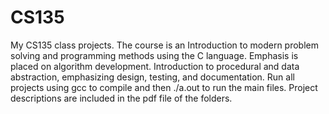 # CS135
My CS135 class projects. The course is an Introduction to modern problem solving and programming methods using the C language. Emphasis is placed on algorithm development. Introduction to procedural and data abstraction, emphasizing design, testing, and documentation. Run all projects using gcc to compile and then ./a.out to run the main files. Project descriptions are included in the pdf file of the folders. <fileName>
